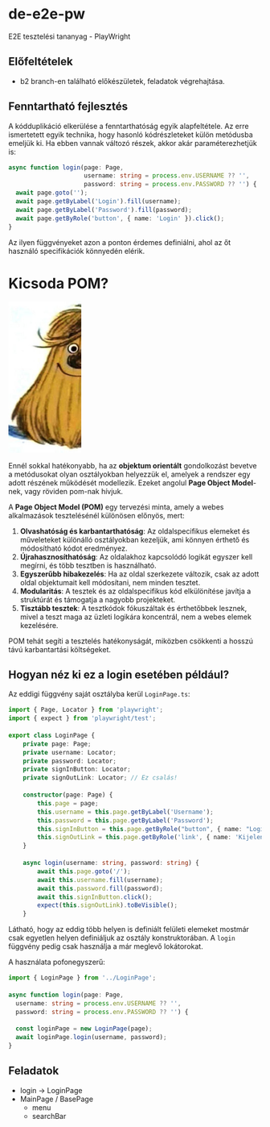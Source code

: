 # de-e2e-pw
E2E tesztelési tananyag - PlayWright 

## Előfeltételek
- b2 branch-en található előkészületek, feladatok végrehajtása.

## Fenntartható fejlesztés

A kódduplikáció elkerülése a fenntarthatóság egyik alapfeltétele. Az erre ismertetett egyik technika, hogy hasonló kódrészleteket külön metódusba emeljük ki. Ha ebben vannak változó részek, akkor akár paraméterezhetjük is:

```typescript
async function login(page: Page, 
                     username: string = process.env.USERNAME ?? '',
                     password: string = process.env.PASSWORD ?? '') {
  await page.goto('');
  await page.getByLabel('Login').fill(username);
  await page.getByLabel('Password').fill(password);
  await page.getByRole('button', { name: 'Login' }).click();
}
```

Az ilyen függvényeket azon a ponton érdemes definiálni, ahol az őt használó specifikációk könnyedén elérik.

# Kicsoda POM?

<img src="./pom.jpg" alt="pom" style="zoom:50%;" />

Ennél sokkal hatékonyabb, ha az **objektum orientált** gondolkozást bevetve a metódusokat olyan osztályokban helyezzük el, amelyek a rendszer egy adott részének működését modellezik. Ezeket angolul **Page Object Model**-nek, vagy röviden pom-nak hívjuk.

A **Page Object Model (POM)** egy tervezési minta, amely a webes alkalmazások tesztelésénél különösen előnyös, mert:

1. **Olvashatóság és karbantarthatóság**: Az oldalspecifikus elemeket és műveleteket különálló osztályokban kezeljük, ami könnyen érthető és módosítható kódot eredményez.
2. **Újrahasznosíthatóság**: Az oldalakhoz kapcsolódó logikát egyszer kell megírni, és több tesztben is használható.
3. **Egyszerűbb hibakezelés**: Ha az oldal szerkezete változik, csak az adott oldal objektumait kell módosítani, nem minden tesztet.
4. **Modularitás**: A tesztek és az oldalspecifikus kód elkülönítése javítja a struktúrát és támogatja a nagyobb projekteket.
5. **Tisztább tesztek**: A tesztkódok fókuszáltak és érthetőbbek lesznek, mivel a teszt maga az üzleti logikára koncentrál, nem a webes elemek kezelésére.

POM tehát segíti a tesztelés hatékonyságát, miközben csökkenti a hosszú távú karbantartási költségeket.

## Hogyan néz ki ez a login esetében például?

Az eddigi függvény saját osztályba kerül `LoginPage.ts`:

```typescript
import { Page, Locator } from 'playwright';
import { expect } from 'playwright/test';

export class LoginPage {
    private page: Page;
    private username: Locator;
    private password: Locator;
    private signInButton: Locator;
    private signOutLink: Locator; // Ez csalás!

    constructor(page: Page) {
        this.page = page;
        this.username = this.page.getByLabel('Username');
        this.password = this.page.getByLabel('Password');
        this.signInButton = this.page.getByRole("button", { name: "Login" });
        this.signOutLink = this.page.getByRole('link', { name: 'Kijelentkezés' });
    }

    async login(username: string, password: string) {
        await this.page.goto('/');
        await this.username.fill(username);
        await this.password.fill(password);
        await this.signInButton.click();
        expect(this.signOutLink).toBeVisible();
    }
```

Látható, hogy az eddig több helyen is definiált felületi elemeket mostmár csak egyetlen helyen definiáljuk az osztály konstruktorában.
A `login` függvény pedig csak használja a már meglevő lokátorokat.

A használata pofonegyszerű:

```typescript
import { LoginPage } from '../LoginPage';

async function login(page: Page, 
  username: string = process.env.USERNAME ?? '',
  password: string = process.env.PASSWORD ?? '') {
  
  const loginPage = new LoginPage(page);
  await loginPage.login(username, password);
}
```

## Feladatok

- login -> LoginPage
- MainPage / BasePage
  - menu
  - searchBar